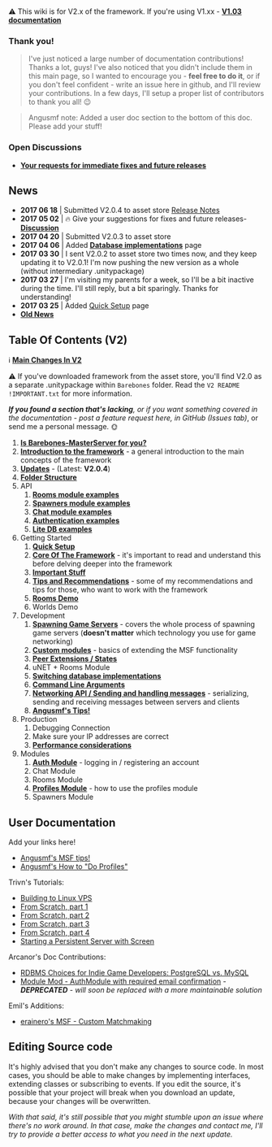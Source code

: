 ### 
:warning: This wiki is for V2.x of the framework. If you're using V1.xx -  [**V1.03 documentation**](https://github.com/alvyxaz/barebones-master-v1/wiki)

### Thank you!

> I've just noticed a large number of documentation contributions! Thanks a lot, guys! I've also noticed that you didn't include them in this main page, so I wanted to encourage you - **feel free to do it**, or if you don't feel confident - write an issue here in github, and I'll review your contributions. In a few days, I'll setup a proper list of contributors to thank you all! 😉 

> Angusmf note: Added a user doc section to the bottom of this doc. Please add your stuff!

### Open Discussions

* [**Your requests for immediate fixes and future releases**](https://github.com/alvyxaz/barebones-masterserver/issues/84)

## News

* **2017 06 18** | Submitted V2.0.4 to asset store [Release Notes](https://github.com/alvyxaz/barebones-masterserver/blob/master/MasterServerFramework2/Assets/Barebones/MSF%20ReleaseNotes.txt)
* **2017 05 02** | 🔥  Give your suggestions for fixes and future releases- [**Discussion**](https://github.com/alvyxaz/barebones-masterserver/issues/84)
* **2017 04 20** | Submitted V2.0.3 to asset store
* **2017 04 06** | Added [**Database implementations**](https://github.com/alvyxaz/barebones-masterserver/wiki/Database-Implementations) page
* **2017 03 30** | I sent V2.0.2 to asset store two times now, and they keep updating it to V2.0.1! I'm now pushing the new version as a whole (without intermediary .unitypackage)
* **2017 03 27** | I'm visiting my parents for a week, so I'll be a bit inactive during the time. I'll still reply, but a bit sparingly. Thanks for understanding!
* **2017 03 25** | Added [Quick Setup](https://github.com/alvyxaz/barebones-masterserver/wiki/Quick-Setup) page
* [**Old News**](https://github.com/alvyxaz/barebones-masterserver/wiki/News-History)

## Table Of Contents (V2)

ℹ️ [**Main Changes In V2**](https://github.com/alvyxaz/barebones-masterserver/wiki/Main-Changes-in-V2)

⚠️ If you've downloaded framework from the asset store, you'll find V2.0 as a separate .unitypackage within `Barebones` folder. Read the `V2 README !IMPORTANT.txt` for more information.

_**If you found a section that's lacking**, or if you want something covered in the documentation - post a feature request here, in GitHub (Issues tab)_, or send me a personal message. 🌞 

1. [**Is Barebones-MasterServer for you?**](https://github.com/alvyxaz/barebones-masterserver/wiki/Is-It-For-You%3F)
1. [**Introduction to the framework**](https://github.com/alvyxaz/barebones-masterserver/wiki/Introduction-To-The-Framework) - a general introduction to the main concepts of the framework
1. [**Updates**](https://github.com/alvyxaz/barebones-masterserver/wiki/Updates) - (Latest: **V2.0.4**)
1. [**Folder Structure**](https://github.com/alvyxaz/barebones-masterserver/wiki/Folder-Structure)
1. API
   1. [**Rooms module examples**](https://github.com/alvyxaz/barebones-masterserver/wiki/API-examples.-Rooms)
   1. [**Spawners module examples**](https://github.com/alvyxaz/barebones-masterserver/wiki/API-examples.-Spawner)
   1. [**Chat module examples**](https://github.com/alvyxaz/barebones-masterserver/wiki/API-examples.-Chat)
   1. [**Authentication examples**](https://github.com/alvyxaz/barebones-masterserver/wiki/API-examples.-Authentication)
   1. [**Lite DB examples**](https://github.com/alvyxaz/barebones-masterserver/wiki/API-examples.-Lite-DB)
1. Getting Started
   1. [**Quick Setup**](https://github.com/alvyxaz/barebones-masterserver/wiki/Quick-Setup)
   1. [**Core Of The Framework**](https://github.com/alvyxaz/barebones-masterserver/wiki/Getting-Started) - it's important to read and understand this before delving deeper into the framework
   1. [**Important Stuff**](https://github.com/alvyxaz/barebones-masterserver/wiki/Important-Stuff)
   1. [**Tips and Recommendations**](https://github.com/alvyxaz/barebones-masterserver/wiki/Tips-And-Recommendations) - some of my recommendations and tips for those, who want to work with the framework
   1. [**Rooms Demo**](https://github.com/alvyxaz/barebones-masterserver/wiki/Rooms-Demo)
   1. Worlds Demo
1. Development
   1. [**Spawning Game Servers**](https://github.com/alvyxaz/barebones-masterserver/wiki/Spawning-Game-Servers) - covers the whole process of spawning game servers (**doesn't matter** which technology you use for game networking)
   1. [**Custom modules**](https://github.com/alvyxaz/barebones-masterserver/wiki/Custom-modules) - basics of extending the MSF functionality
   1. [**Peer Extensions / States**](https://github.com/alvyxaz/barebones-masterserver/wiki/Peer-Extensions-and-Properties)
   1. uNET + Rooms Module
   1. [**Switching database implementations**](https://github.com/alvyxaz/barebones-masterserver/wiki/Database-Implementations)
   1. [**Command Line Arguments**](https://github.com/alvyxaz/barebones-masterserver/wiki/Command-Line-Arguments)
   1. [**Networking API / Sending and handling messages**](https://github.com/alvyxaz/barebones-masterserver/wiki/Networking-API) - serializing, sending and receiving messages between servers and clients
   1. [**Angusmf's Tips!**](https://github.com/alvyxaz/barebones-masterserver/wiki/Angusmf's-MSF-Tips!)
1. Production
   1. Debugging Connection
   1. Make sure your IP addresses are correct
   1. [**Performance considerations**](https://github.com/alvyxaz/barebones-masterserver/wiki/Performance-Considerations)
1. Modules
   1. [**Auth Module**](https://github.com/alvyxaz/barebones-masterserver/wiki/Auth-Module) - logging in / registering an account
   1. Chat Module
   1. Rooms Module
   1. [**Profiles Module**](https://github.com/alvyxaz/barebones-masterserver/wiki/Profiles-Module) - how to use the profiles module
   1. Spawners Module

## User Documentation

Add your links here!

* [Angusmf's MSF tips!](https://github.com/alvyxaz/barebones-masterserver/wiki/Angusmf's-MSF-Tips!)
* [Angusmf's How to "Do Profiles"](https://github.com/alvyxaz/barebones-masterserver/wiki/Angusmf's-How-to-do-Profiles)

Trivn's Tutorials:  
* [Building to Linux VPS](https://github.com/alvyxaz/barebones-masterserver/wiki/Tutorial:-Building-to-Linux-VPS)  
* [From Scratch, part 1](https://github.com/alvyxaz/barebones-masterserver/wiki/Tutorial:-From-Scratch:-Part-1)  
* [From Scratch, part 2](https://github.com/alvyxaz/barebones-masterserver/wiki/Tutorial:-From-Scratch:-Part-2)  
* [From Scratch, part 3](https://github.com/alvyxaz/barebones-masterserver/wiki/Tutorial:-From-Scratch:-Part-3)  
* [From Scratch, part 4](https://github.com/alvyxaz/barebones-masterserver/wiki/Tutorial:-From-Scratch:-Part-4)  
* [Starting a Persistent Server with Screen](https://github.com/alvyxaz/barebones-masterserver/wiki/Tutorial:-Persistent-server-with-Screen)

Arcanor's Doc Contributions:

* [RDBMS Choices for Indie Game Developers: PostgreSQL vs. MySQL](https://github.com/alvyxaz/barebones-masterserver/wiki/RDBMS-Choices-for-Indie-Game-Developers:-PostgreSQL-vs.-MySQL) 
* [Module Mod - AuthModule with required email confirmation](https://github.com/alvyxaz/barebones-masterserver/wiki/Module-Mod---AuthModule-with-required-email-confirmation) - _**DEPRECATED** - will soon be replaced with a more maintainable solution_

Emil's Additions:

* [erainero's MSF - Custom Matchmaking](https://github.com/alvyxaz/barebones-masterserver/wiki/erainero's-MSF---Custom-Matchmaking)

## Editing Source code

It's highly advised that you don't make any changes to source code. In most cases, you should be able to make changes by implementing interfaces, extending classes or subscribing to events. If you edit the source, it's possible that your project will break when you download an update, because your changes will be overwritten.

_With that said, it's still possible that you might stumble upon an issue where there's no work around. In that case, make the changes and contact me, I'll try to provide a better access to what you need in the next update._
